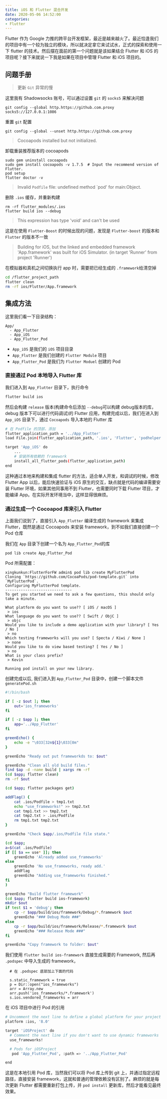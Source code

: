 ```yaml
---
title: iOS 和 Flutter 混合开发
date: 2020-05-06 14:52:00
categories:
- Flutter
---
```


Flutter 作为 Google 力推的跨平台开发框架，最近是越来越火了。最近恰逢我们的项目中有一个较为独立的模块，所以就决定拿它来试试水，正式的探索和使用一下 flutter 的技术。然后摆在面前的第一个问题就是该如果结合 Flutter 和 iOS 的项目呢？接下来就说一下我是如果在项目中管理 Flutter 和 iOS 项目的。

## 问题手册

> 更新 `Git` 异常的慢

这里我有 Shadowsocks 账号，可以通过设置 `git` 的 `socks5` 来解决问题

```
git config --global http.https://github.com.proxy socks5://127.0.0.1:1086
```
重置 `git` 配置

```
git config --global --unset http.https://github.com.proxy
```

> Cocoapods installed but not initialized.

卸载重装推荐版本的 cocoapods

```
sudo gem uninstall cocoapods
sudo gem install cocoapods -v 1.7.5  # Input the recommend version of Flutter.
pod setup
flutter doctor -v
```

> Invalid `Podfile` file: undefined method `pod' for main:Object.

删除 `.ios` 缓存，并重新构建

```
rm -rf flutter_modules/.ios
flutter build ios --debug

```

> This expression has type 'void' and can't be used

这是在使用 `Flutter-Boost` 的时候出现的问题，发现是 `Flutter-boost` 的版本和 `Flutter` 的版本不一致

> Building for iOS, but the linked and embedded framework 'App.framework' was built for iOS Simulator. (in target 'Runner' from project 'Runner')

在模拟器和真机之间切换执行 app 时，需要把已经生成的 `.framework`给清空掉

```bash
cd /flutter_project_path
flutter clean
rm -rf ios/Flutter/App.framework
```

## 集成方法

这里我们看一下目录结构：

```
App/
  - App_Flutter
  - App_iOS
  - App_Flutter_Pod
```

* `App_iOS` 是我们的 `iOS` 项目目录
* `App_Flutter` 是我们创建的 `Flutter Module` 项目
* `App_Flutter_Pod` 是我们为 `Flutter Moduel` 创建的 Pod

### 直接通过 Pod 本地导入 Flutter 库

我们进入到 `App_Flutter` 目录下，执行命令

```bash
flutter build ios
```
然后会构建 `release` 版本(构建命令后添加 `--debug`可以构建 debug版本的库，debug 版本下可以进行代码调试)的 Flutter 应用，构建完成以后，我们在进入到 `App_iOS` 目录下，通过 `Cocoapods` 导入本地的 Flutter 库

```bash
# 在 Podfile 的顶部，添加
flutter_application_path = '../App_Flutter'
load File.join(flutter_application_path, '.ios', 'Flutter', 'podhelper.rb')

target 'App_iOS' do
    ...
    # 安装所有依赖的 framework
    install_all_flutter_pods(flutter_application_path)
end
```

这种通过本地来构建和集成 flutter 的方法，适合单人开发，和调试的时候，修改 Flutter App 以后，能后快速验证与 iOS 原生的交互，缺点就是代码的编译需要安装 Flutter 环境，如果其他同事用不到 Flutter，也需要同时下载 Flutter 项目，才能编译 App。在实际开发环境当中，这样显得很麻烦。

### 通过生成一个 Cocoapod 库来引入 Flutter

上面我们说到了，直接引入 `App_Flutter` 编译生成的 framework 来集成 Flutter，既然是通过 Cocoapods 来安装 framework，到不如我们直接创建一个 Pod 仓库

我们在 `App` 目录下创建一个名为 `App_Flutter_Pod`的库
```
pod lib create App_Flutter_Pod
```

Pod 所需配置：

```
xingkunkun:FlutterForFW admin$ pod lib create MyFlutterPod
Cloning `https://github.com/CocoaPods/pod-template.git` into `MyFlutterPod`.
Configuring MyFlutterPod template.
------------------------------
To get you started we need to ask a few questions, this should only take a minute.

What platform do you want to use?? [ iOS / macOS ]
 > ios
What language do you want to use?? [ Swift / ObjC ]
 > objc
Would you like to include a demo application with your library? [ Yes / No ]
 > no
Which testing frameworks will you use? [ Specta / Kiwi / None ]
 > none
Would you like to do view based testing? [ Yes / No ]
 > no
What is your class prefix?
 > Kevin

Running pod install on your new library.
```

创建完成以后, 我们进入到 `App_Flutter_Pod` 目录中，创建一个脚本文件 `generatePod.sh`

```bash
#!/bin/bash

if [ -z $out ]; then
    out='ios_frameworks'
fi

if [ -z $app ]; then
    app='../App_Flutter'
fi

greenEcho() {
    echo -e "\033[32m${1}\033[0m"
}

greenEcho "Ready out put frameworkds to: $out"

greenEcho "Clean all old build files."
find $ap -d -name build | xargs rm -rf
(cd $app; flutter clean)
rm -rf $out

(cd $app; flutter packages get)

addFlag() {
    cat .ios/Podfile > tmp1.txt
    echo "use_frameworks!" >> tmp2.txt
    cat tmp1.txt >> tmp2.txt
    cat tmp2.txt > .ios/Podfile
    rm tmp1.txt tmp2.txt
}

greenEcho "Check $app/.ios/Podfile file state."

(cd $app;
a=$(cat .ios/Podfile)
if [[ $a == use* ]]; then
    greenEcho 'Already added use_frameworks'
else
    greenEcho 'No use_frameworks, ready add.'
    addFlag
    greenEcho "Adding use_frameworks finished."
fi
)

greenEcho "Build flutter framework"
(cd $app; flutter build ios-framework)
mkdir $out
if test $1 = 'debug'; then
    cp -r $app/build/ios/framework/Debug/*.framework $out
    greenEcho "### Debug Mode ###"
else
    cp -r $app/build/ios/framework/Release/*.framework $out
    greenEcho "### Release Mode ###"
fi

greenEcho "Copy framework to folder: $out"
```

我们使用 `flutter build ios-framework` 直接生成需要的 Framework, 然后再 `.podspec` 中导入生成的 framework，

```
  # 在 .podspec 底部加上下面的代码

  s.static_framework = true
  p = Dir::open("ios_frameworks")
  arr = Array.new
  arr.push('ios_frameworks/*.framework')
  s.ios.vendored_frameworks = arr
```

在 iOS 项目中进行 Pod 的引用

```bash
# Uncomment the next line to define a global platform for your project
platform :ios, '8.0'

target 'iOSProject' do
  # Comment the next line if you don't want to use dynamic frameworks
  use_frameworks!

  # Pods for iOSProject
   pod 'App_Flutter_Pod', :path => '../App_Flutter_Pod'

end
```

这是在本地引用 Pod 库，当然我们可以将 Pod 库上传到 git 上，并通过指定远程路径，直接安装 framework，这就和普通的管理依赖没有区别了。麻烦的就是每次更新 Flutter 都需要重新打包上传，并 `pod install` 更新库，然后才能看见最终效果。
